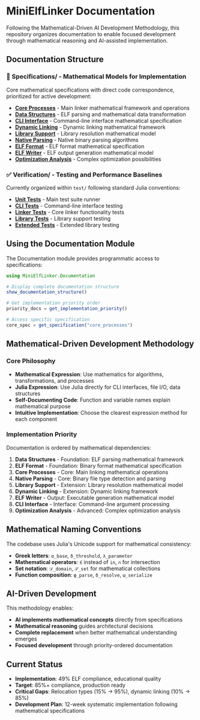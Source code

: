 # MiniElfLinker Documentation

Following the Mathematical-Driven AI Development Methodology, this repository organizes documentation to enable focused development through mathematical reasoning and AI-assisted implementation.

## Documentation Structure

### 📐 Specifications/ - Mathematical Models for Implementation

Core mathematical specifications with direct code correspondence, prioritized for active development:

- **[Core Processes](specifications/core_processes.typ)** - Main linker mathematical framework and operations
- **[Data Structures](specifications/data_structures.typ)** - ELF parsing and mathematical data transformation
- **[CLI Interface](specifications/cli_spec.typ)** - Command-line interface mathematical specification
- **[Dynamic Linking](specifications/dynamic_linker_spec.typ)** - Dynamic linking mathematical framework
- **[Library Support](specifications/library_support_spec.typ)** - Library resolution mathematical model
- **[Native Parsing](specifications/native_parsing_spec.typ)** - Native binary parsing algorithms
- **[ELF Format](specifications/elf_format_spec.typ)** - ELF format mathematical specification
- **[ELF Writer](specifications/elf_writer_spec.typ)** - ELF output generation mathematical model
- **[Optimization Analysis](specifications/optimization_analysis.typ)** - Complex optimization possibilities

### ✅ Verification/ - Testing and Performance Baselines

Currently organized within `test/` following standard Julia conventions:

- **[Unit Tests](test/runtests.jl)** - Main test suite runner
- **[CLI Tests](test/test_cli.jl)** - Command-line interface testing
- **[Linker Tests](test/test_linker.jl)** - Core linker functionality tests
- **[Library Tests](test/test_library_support.jl)** - Library support testing
- **[Extended Tests](test/test_extended_library_support.jl)** - Extended library testing

## Using the Documentation Module

The Documentation module provides programmatic access to specifications:

```julia
using MiniElfLinker.Documentation

# Display complete documentation structure
show_documentation_structure()

# Get implementation priority order
priority_docs = get_implementation_priority()

# Access specific specification
core_spec = get_specification("core_processes")
```

## Mathematical-Driven Development Methodology

### Core Philosophy

- **Mathematical Expression**: Use mathematics for algorithms, transformations, and processes
- **Julia Expression**: Use Julia directly for CLI interfaces, file I/O, data structures
- **Self-Documenting Code**: Function and variable names explain mathematical purpose
- **Intuitive Implementation**: Choose the clearest expression method for each component

### Implementation Priority

Documentation is ordered by mathematical dependencies:

1. **Data Structures** - Foundation: ELF parsing mathematical framework
2. **ELF Format** - Foundation: Binary format mathematical specification  
3. **Core Processes** - Core: Main linking mathematical operations
4. **Native Parsing** - Core: Binary file type detection and parsing
5. **Library Support** - Extension: Library resolution mathematical model
6. **Dynamic Linking** - Extension: Dynamic linking framework
7. **ELF Writer** - Output: Executable generation mathematical model
8. **CLI Interface** - Interface: Command-line argument processing
9. **Optimization Analysis** - Advanced: Complex optimization analysis

## Mathematical Naming Conventions

The codebase uses Julia's Unicode support for mathematical consistency:

- **Greek letters**: `α_base`, `δ_threshold`, `λ_parameter`
- **Mathematical operators**: `∈` instead of `in`, `∩` for intersection
- **Set notation**: `𝒟_domain`, `𝒮_set` for mathematical collections
- **Function composition**: `φ_parse`, `δ_resolve`, `ω_serialize`

## AI-Driven Development

This methodology enables:

- **AI implements mathematical concepts** directly from specifications
- **Mathematical reasoning** guides architectural decisions
- **Complete replacement** when better mathematical understanding emerges
- **Focused development** through priority-ordered documentation

## Current Status

- **Implementation**: 49% ELF compliance, educational quality
- **Target**: 85%+ compliance, production ready
- **Critical Gaps**: Relocation types (15% → 95%), dynamic linking (10% → 85%)
- **Development Plan**: 12-week systematic implementation following mathematical specifications
